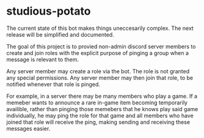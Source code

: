 # studious-potato
The current state of this bot makes things uneccesarily complex. The next release will be simplified and documented.

The goal of this project is to provied non-admin discord server members to create and join roles with the explicit purpose of pinging a group when a message is relevant to them.

Any server member may create a role via the bot. The role is not granted any special permissions. Any server member may then join that role, to be notified whenever that role is pinged.

For example, in a server there may be many members who play a game. If a memeber wants to announce a rare in-game item becoming temporarily availible, rather than pinging those memebers that he knows play said game individually, he may ping the role for that game and all members who have joined that role will receive the ping, making sending and receiving these messages easier.
